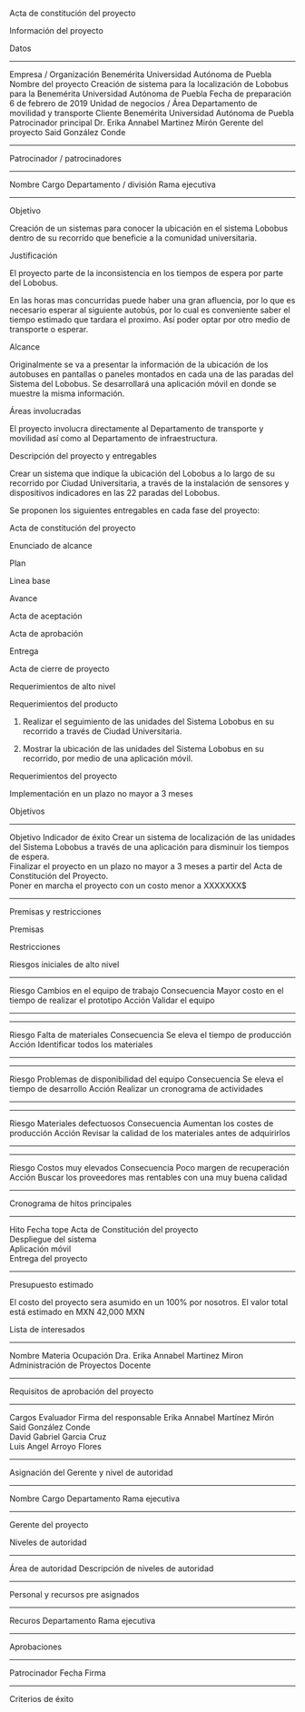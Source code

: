 Acta de constitución del proyecto

Información del proyecto

Datos

  --------------------------- -------------------------------------------------------------------------------------------------------
  Empresa / Organización      Benemérita Universidad Autónoma de Puebla
  Nombre del proyecto         Creación de sistema para la localización de Lobobus para la Benemérita Universidad Autónoma de Puebla
  Fecha de preparación        6 de febrero de 2019
  Unidad de negocios / Área   Departamento de movilidad y transporte
  Cliente                     Benemérita Universidad Autónoma de Puebla
  Patrocinador principal      Dr. Erika Annabel Martinez Mirón
  Gerente del proyecto        Said González Conde
  --------------------------- -------------------------------------------------------------------------------------------------------

Patrocinador / patrocinadores

  -------- ------- ------------------------- ----------------
  Nombre   Cargo   Departamento / división   Rama ejecutiva
                                             
                                             
                                             
  -------- ------- ------------------------- ----------------

Objetivo

Creación de un sistemas para conocer la ubicación en el sistema Lobobus
dentro de su recorrido que beneficie a la comunidad universitaria.

Justificación

El proyecto parte de la inconsistencia en los tiempos de espera por
parte del Lobobus.

En las horas mas concurridas puede haber una gran afluencia, por lo que
es necesario esperar al siguiente autobús, por lo cual es conveniente
saber el tiempo estimado que tardara el proximo. Así poder optar por
otro medio de transporte o esperar.

Alcance

Originalmente se va a presentar la información de la ubicación de los
autobuses en pantallas o paneles montados en cada una de las paradas del
Sistema del Lobobus. Se desarrollará una aplicación móvil en donde se
muestre la misma información.

Áreas involucradas

El proyecto involucra directamente al Departamento de transporte y
movilidad así como al Departamento de infraestructura.

Descripción del proyecto y entregables

Crear un sistema que indique la ubicación del Lobobus a lo largo de su
recorrido por Ciudad Universitaria, a través de la instalación de
sensores y dispositivos indicadores en las 22 paradas del Lobobus.

Se proponen los siguientes entregables en cada fase del proyecto:

Acta de constitución del proyecto

Enunciado de alcance

Plan

Linea base

Avance

Acta de aceptación

Acta de aprobación

Entrega

Acta de cierre de proyecto

Requerimientos de alto nivel

Requerimientos del producto

1.  Realizar el seguimiento de las unidades del Sistema Lobobus en su
    recorrido a través de Ciudad Universitaria.

2.  Mostrar la ubicación de las unidades del Sistema Lobobus en su
    recorrido, por medio de una aplicación móvil.

Requerimientos del proyecto

Implementación en un plazo no mayor a 3 meses

Objetivos

  --------------------------------------------------------------------------------------------------------------------------------------- --------------------
  Objetivo                                                                                                                                Indicador de éxito
  Crear un sistema de localización de las unidades del Sistema Lobobus a través de una aplicación para disminuir los tiempos de espera.   
  Finalizar el proyecto en un plazo no mayor a 3 meses a partir del Acta de Constitución del Proyecto.                                    
  Poner en marcha el proyecto con un costo menor a XXXXXXX\$                                                                              
                                                                                                                                          
  --------------------------------------------------------------------------------------------------------------------------------------- --------------------

Premisas y restricciones

Premisas

Restricciones

Riesgos iniciales de alto nivel

  -------------- ---------------------------------------------------
  Riesgo         Cambios en el equipo de trabajo
  Consecuencia   Mayor costo en el tiempo de realizar el prototipo
  Acción         Validar el equipo
  -------------- ---------------------------------------------------

  -------------- ----------------------------------
  Riesgo         Falta de materiales
  Consecuencia   Se eleva el tiempo de producción
  Acción         Identificar todos los materiales
  -------------- ----------------------------------

  -------------- ----------------------------------------
  Riesgo         Problemas de disponibilidad del equipo
  Consecuencia   Se eleva el tiempo de desarrollo
  Acción         Realizar un cronograma de actividades
  -------------- ----------------------------------------

  -------------- -----------------------------------------------------------
  Riesgo         Materiales defectuosos
  Consecuencia   Aumentan los costes de producción
  Acción         Revisar la calidad de los materiales antes de adquirirlos
  -------------- -----------------------------------------------------------

  -------------- ----------------------------------------------------------------
  Riesgo         Costos muy elevados
  Consecuencia   Poco margen de recuperación
  Acción         Buscar los proveedores mas rentables con una muy buena calidad
  -------------- ----------------------------------------------------------------

Cronograma de hitos principales

  ----------------------------------- ------------
  Hito                                Fecha tope
  Acta de Constitución del proyecto   
  Despliegue del sistema              
  Aplicación móvil                    
  Entrega del proyecto                
  ----------------------------------- ------------

Presupuesto estimado

El costo del proyecto sera asumido en un 100% por nosotros. El valor
total está estimado en MXN 42,000 MXN

Lista de interesados

  ----------------------------------- ----------------------------- -----------
  Nombre                              Materia                       Ocupación
  Dra. Erika Annabel Martinez Miron   Administración de Proyectos   Docente
  ----------------------------------- ----------------------------- -----------

Requisitos de aprobación del proyecto

  -------- ------------------------------ -----------------------
  Cargos   Evaluador                      Firma del responsable
           Erika Annabel Martínez Mirón   
           Said González Conde            
           David Gabriel Garcia Cruz      
           Luis Angel Arroyo Flores       
  -------- ------------------------------ -----------------------

Asignación del Gerente y nivel de autoridad

  -------- ------- -------------- ----------------
  Nombre   Cargo   Departamento   Rama ejecutiva
                                  
  -------- ------- -------------- ----------------

Gerente del proyecto

Niveles de autoridad

  ------------------- -------------------------------------
  Área de autoridad   Descripción de niveles de autoridad
                      
                      
                      
                      
  ------------------- -------------------------------------

Personal y recursos pre asignados

  --------- -------------- ----------------
  Recuros   Departamento   Rama ejecutiva
                           
                           
                           
                           
  --------- -------------- ----------------

Aprobaciones

  -------------- ------- -------
  Patrocinador   Fecha   Firma
                         
                         
                         
                         
  -------------- ------- -------

Criterios de éxito
